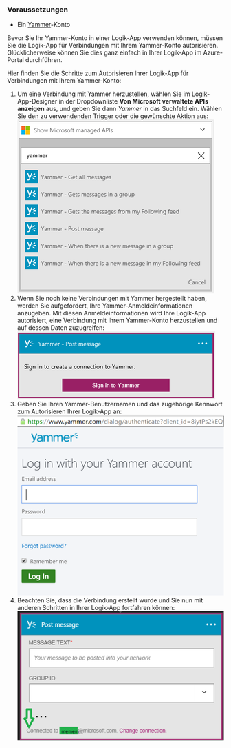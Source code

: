### <a name="prerequisites"></a>Voraussetzungen
* Ein [Yammer](https://www.yammer.com/)-Konto 

Bevor Sie Ihr Yammer-Konto in einer Logik-App verwenden können, müssen Sie die Logik-App für Verbindungen mit Ihrem Yammer-Konto autorisieren. Glücklicherweise können Sie dies ganz einfach in Ihrer Logik-App im Azure-Portal durchführen. 

Hier finden Sie die Schritte zum Autorisieren Ihrer Logik-App für Verbindungen mit Ihrem Yammer-Konto:

1. Um eine Verbindung mit Yammer herzustellen, wählen Sie im Logik-App-Designer in der Dropdownliste **Von Microsoft verwaltete APIs anzeigen** aus, und geben Sie dann *Yammer* in das Suchfeld ein. Wählen Sie den zu verwendenden Trigger oder die gewünschte Aktion aus:   
   ![](./media/connectors-create-api-yammer/yammer-1.png)
2. Wenn Sie noch keine Verbindungen mit Yammer hergestellt haben, werden Sie aufgefordert, Ihre Yammer-Anmeldeinformationen anzugeben. Mit diesen Anmeldeinformationen wird Ihre Logik-App autorisiert, eine Verbindung mit Ihrem Yammer-Konto herzustellen und auf dessen Daten zuzugreifen:  
   ![](./media/connectors-create-api-yammer/yammer-2.png)
3. Geben Sie Ihren Yammer-Benutzernamen und das zugehörige Kennwort zum Autorisieren Ihrer Logik-App an:  
   ![](./media/connectors-create-api-yammer/yammer-3.png)   
4. Beachten Sie, dass die Verbindung erstellt wurde und Sie nun mit anderen Schritten in Ihrer Logik-App fortfahren können:   
   ![](./media/connectors-create-api-yammer/yammer-4.png)   

